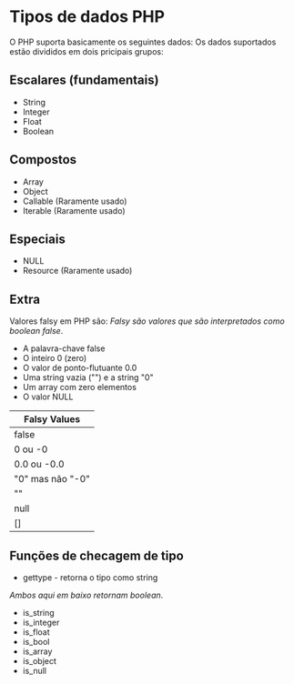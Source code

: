 # Tipos de dados PHP

O PHP suporta basicamente os seguintes dados: 
Os dados suportados estão divididos em dois pricipais grupos:

## Escalares (fundamentais)

- String
- Integer
- Float
- Boolean

## Compostos

- Array
- Object
- Callable (Raramente usado)
- Iterable (Raramente usado)

## Especiais

- NULL
- Resource (Raramente usado)

## Extra

Valores falsy em PHP são:
*Falsy são valores que são interpretados como boolean false*.

- A palavra-chave false
- O inteiro 0 (zero)
- O valor de ponto-flutuante 0.0
- Uma string vazia ("") e a string "0"
- Um array com zero elementos
- O valor NULL

| Falsy Values |
| --- |
| false |
| 0 ou -0|
| 0.0 ou -0.0|
| "0" mas não "-0"|
| "" |
| null |
| [] |

## Funções de checagem de tipo

- gettype - retorna o tipo como string

*Ambos aqui em baixo retornam boolean*.

- is_string
- is_integer
- is_float
- is_bool
- is_array
- is_object
- is_null
